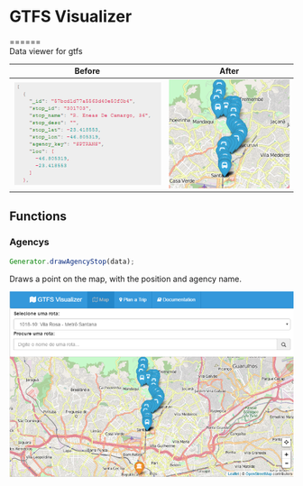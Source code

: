 # GTFS Visualizer
======       
Data viewer for gtfs

| Before        | After         |
| ------------- |:-------------:|
| ![json-stops](img/readme/json-stops.PNG) | ![stops](img/readme/stops.PNG) |

## Functions
### Agencys
```javascript
Generator.drawAgencyStop(data);
```
Draws a point on the map, with the position and agency name.



![GTFS Visualizer](img/gtfs-v.PNG)
